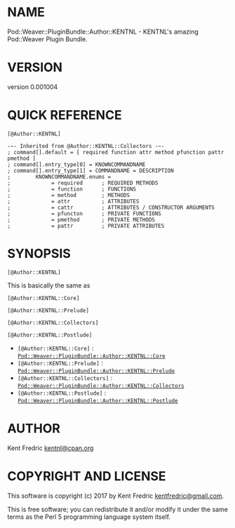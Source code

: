 # NAME

Pod::Weaver::PluginBundle::Author::KENTNL - KENTNL's amazing Pod::Weaver Plugin Bundle.

# VERSION

version 0.001004

# QUICK REFERENCE

    [@Author::KENTNL]

    -~- Inherited from @Author::KENTNL::Collectors -~-
    ; command[].default = [ required function attr method pfunction pattr pmethod ]
    ; command[].entry_type[0] = KNOWNCOMMANDNAME
    ; command[].entry_type[1] = COMMANDNAME = DESCRIPTION
    ;        KNOWNCOMMANDNAME.enums =
    ;             = required      ; REQUIRED METHODS
    ;             = function      ; FUNCTIONS
    ;             = method        ; METHODS
    ;             = attr          ; ATTRIBUTES
    ;             = cattr         ; ATTRIBUTES / CONSTRUCTOR ARGUMENTS
    ;             = pfuncton      ; PRIVATE FUNCTIONS
    ;             = pmethod       ; PRIVATE METHODS
    ;             = pattr         ; PRIVATE ATTRIBUTES

# SYNOPSIS

    [@Author::KENTNL]

This is basically the same as

    [@Author::KENTNL::Core]

    [@Author::KENTNL::Prelude]

    [@Author::KENTNL::Collectors]

    [@Author::KENTNL::Postlude]

- `[@Author::KENTNL::Core]` : [`Pod::Weaver::PluginBundle::Author::KENTNL::Core`
](https://metacpan.org/pod/Pod::Weaver::PluginBundle::Author::KENTNL::Core)
- `[@Author::KENTNL::Prelude]` : [`Pod::Weaver::PluginBundle::Author::KENTNL::Prelude`
](https://metacpan.org/pod/Pod::Weaver::PluginBundle::Author::KENTNL::Prelude)
- `[@Author::KENTNL::Collectors]` : [`Pod::Weaver::PluginBundle::Author::KENTNL::Collectors`
](https://metacpan.org/pod/Pod::Weaver::PluginBundle::Author::KENTNL::Collectors)
- `[@Author::KENTNL::Postlude]` : [`Pod::Weaver::PluginBundle::Author::KENTNL::Postlude`
](https://metacpan.org/pod/Pod::Weaver::PluginBundle::Author::KENTNL::Postlude)

# AUTHOR

Kent Fredric <kentnl@cpan.org>

# COPYRIGHT AND LICENSE

This software is copyright (c) 2017 by Kent Fredric <kentfredric@gmail.com>.

This is free software; you can redistribute it and/or modify it under
the same terms as the Perl 5 programming language system itself.
